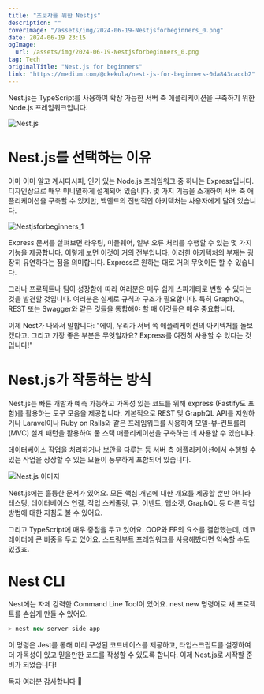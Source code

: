 ```yaml
---
title: "초보자를 위한 Nestjs"
description: ""
coverImage: "/assets/img/2024-06-19-Nestjsforbeginners_0.png"
date: 2024-06-19 23:15
ogImage: 
  url: /assets/img/2024-06-19-Nestjsforbeginners_0.png
tag: Tech
originalTitle: "Nest.js for beginners"
link: "https://medium.com/@ckekula/nest-js-for-beginners-0da843caccb2"
---
```



Nest.js는 TypeScript를 사용하여 확장 가능한 서버 측 애플리케이션을 구축하기 위한 Node.js 프레임워크입니다.

![Nest.js](/assets/img/2024-06-19-Nestjsforbeginners_0.png)

# Nest.js를 선택하는 이유

아마 이미 알고 계시다시피, 인기 있는 Node.js 프레임워크 중 하나는 Express입니다. 디자인상으로 매우 미니멀하게 설계되어 있습니다. 몇 가지 기능을 소개하여 서버 측 애플리케이션을 구축할 수 있지만, 백엔드의 전반적인 아키텍처는 사용자에게 달려 있습니다.

<div class="content-ad"></div>


![Nestjsforbeginners_1](/assets/img/2024-06-19-Nestjsforbeginners_1.png)

Express 문서를 살펴보면 라우팅, 미들웨어, 일부 오류 처리를 수행할 수 있는 몇 가지 기능을 제공합니다. 이렇게 보면 이것이 거의 전부입니다. 이러한 아키텍처의 부재는 굉장히 유연하다는 점을 의미합니다. Express로 원하는 대로 거의 무엇이든 할 수 있습니다.

그러나 프로젝트나 팀이 성장함에 따라 여러분은 매우 쉽게 스파게티로 변할 수 있다는 것을 발견할 것입니다. 여러분은 실제로 규칙과 구조가 필요합니다. 특히 GraphQL, REST 또는 Swagger와 같은 것들을 통합해야 할 때 이것들은 매우 중요합니다.

이제 Nest가 나와서 말합니다: "에이, 우리가 서버 쪽 애플리케이션의 아키텍처를 돌보겠다고. 그리고 가장 좋은 부분은 무엇일까요? Express를 여전히 사용할 수 있다는 것입니다!"


<div class="content-ad"></div>

# Nest.js가 작동하는 방식

Nest.js는 빠른 개발과 예측 가능하고 가독성 있는 코드를 위해 express (Fastify도 포함)를 활용하는 도구 모음을 제공합니다. 기본적으로 REST 및 GraphQL API를 지원하거나 Laravel이나 Ruby on Rails와 같은 프레임워크를 사용하여 모델-뷰-컨트롤러(MVC) 설계 패턴을 활용하여 풀 스택 애플리케이션을 구축하는 데 사용할 수 있습니다.

데이터베이스 작업을 처리하거나 보안을 다루는 등 서버 측 애플리케이션에서 수행할 수 있는 작업을 상상할 수 있는 모듈이 풍부하게 포함되어 있습니다.

![Nest.js 이미지](/assets/img/2024-06-19-Nestjsforbeginners_2.png)


<div class="content-ad"></div>

Nest.js에는 훌륭한 문서가 있어요. 모든 핵심 개념에 대한 개요를 제공할 뿐만 아니라 테스팅, 데이터베이스 연결, 작업 스케줄링, 큐, 이벤트, 웹소켓, GraphQL 등 다른 작업 방법에 대한 지침도 볼 수 있어요.

그리고 TypeScript에 매우 중점을 두고 있어요. OOP와 FP의 요소를 결합했는데, 데코레이터에 큰 비중을 두고 있어요. 스프링부트 프레임워크를 사용해봤다면 익숙할 수도 있겠죠.

# Nest CLI

Nest에는 자체 강력한 Command Line Tool이 있어요. nest new 명령어로 새 프로젝트를 손쉽게 만들 수 있어요.

<div class="content-ad"></div>

```js
> nest new server-side-app
```

이 명령은 Jest를 통해 미리 구성된 코드베이스를 제공하고, 타입스크립트를 설정하여 더 가독성이 있고 믿을만한 코드를 작성할 수 있도록 합니다. 이제 Nest.js로 시작할 준비가 되었습니다!

독자 여러분 감사합니다 🎉
